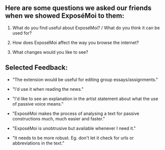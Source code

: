 ## Here are some questions we asked our friends when we showed ExposéMoi to them:

1) What do you find useful about ExposéMoi? / What do you think it can be used for?

2) How does ExposéMoi affect the way you browse the internet?

3) What changes would you like to see?

## Selected Feedback:

- "The extension would be useful for editing group essays/assignments."

- "I'd use it when reading the news."

- "I'd like to see an explanation in the artist statement about what the use of passive voice means."

- "ExposéMoi makes the process of analysing a text for passive constructions much, much easier and faster."

- "ExposéMoi is unobtrusive but available whenever I need it."

- "It needs to be more robust. Eg. don't let it check for urls or abbreviations in the text."

